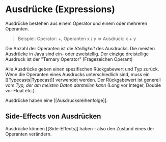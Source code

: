 # Ausdrücke (Expressions)

Ausdrücke bestehen aus einem Operator und einem oder mehreren Operanten.

> Beispiel: Operator: +, Operanten x / y ⇒ Ausdruck: x + y

Die Anzahl der Operanten ist die *Stelligkeit* des Ausdrucks. Die meisten Ausdrücke in Java sind ein- oder zweistellig. Der einzige dreistellige Ausdruck ist der "Ternary Operator" (Fragezeichen Operant)

Alle Ausdrücke geben einen spezifischen Rückgabewert und Typ zurück. Wenn die Operanten eines Ausdrucks unterschiedlich sind, muss ein [[Typecasts|Typecast]] verwendet werden. Der Rückgabewert ist generell vom *Typ, der am meisten Daten darstellen kann* (Long vor Integer, Double vor Float etc.).

Ausdrücke haben eine [[Ausdrucksreihenfolge]].

## Side-Effects von Ausdrücken

Ausdrücke können [[Side-Effects]] haben - also den Zustand eines der Operanten verändern.
